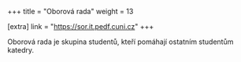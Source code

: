 +++
title = "Oborová rada"
weight = 13

[extra]
link = "https://sor.it.pedf.cuni.cz"
+++

Oborová rada je skupina studentů, kteří pomáhají ostatním studentům katedry.

